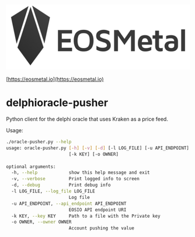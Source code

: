 ![EOSMetal](./logo-text-grey.jpg "EOSMetal")

[https://eosmetal.io](https://eosmetal.io)

# delphioracle-pusher
Python client for the delphi oracle that uses Kraken as a price feed.

Usage:
```bash
./oracle-pusher.py --help                                                               
usage: oracle-pusher.py [-h] [-v] [-d] [-l LOG_FILE] [-u API_ENDPOINT]
                        [-k KEY] [-o OWNER]

optional arguments:
  -h, --help            show this help message and exit
  -v, --verbose         Print logged info to screen
  -d, --debug           Print debug info
  -l LOG_FILE, --log_file LOG_FILE
                        Log file
  -u API_ENDPOINT, --api_endpoint API_ENDPOINT
                        EOSIO API endpoint URI
  -k KEY, --key KEY     Path to a file with the Private key
  -o OWNER, --owner OWNER
                        Account pushing the value
```

